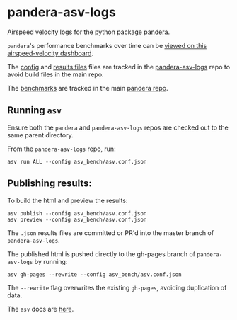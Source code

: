 # pandera-asv-logs
Airspeed velocity logs for the python package [pandera](https://github.com/pandera-dev/pandera).

`pandera`'s performance benchmarks over time can be [viewed on this airspeed-velocity dashboard](https://pandera-dev.github.io/pandera-asv-logs/).

The [config](https://github.com/pandera-dev/pandera-asv-logs/tree/master/asv_bench/asv.conf.json) and [results files](https://github.com/pandera-dev/pandera-asv-logs/tree/master/results) files are tracked in the [pandera-asv-logs](https://github.com/pandera-dev/pandera-asv-logs) repo to avoid build files in the main repo.

The [benchmarks](https://github.com/pandera-dev/pandera/tree/master/benchmarks/) are tracked in the main [pandera repo](https://github.com/pandera-dev/pandera).

## Running `asv`

Ensure both the `pandera` and `pandera-asv-logs` repos are checked out to the same parent directory.

From the `pandera-asv-logs` repo, run:
```
asv run ALL --config asv_bench/asv.conf.json
```

## Publishing results:

To build the html and preview the results:
```
asv publish --config asv_bench/asv.conf.json
asv preview --config asv_bench/asv.conf.json
```

The `.json` results files are committed or PR'd into the master branch of `pandera-asv-logs`.

The published html is pushed directly to the gh-pages branch of `pandera-asv-logs` by running:

```
asv gh-pages --rewrite --config asv_bench/asv.conf.json
```

The `--rewrite` flag overwrites the existing `gh-pages`, avoiding duplication of data.

The `asv` docs are [here](https://asv.readthedocs.io/en/stable/index.html).
